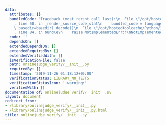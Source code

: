 ```yaml
---
data:
  attributes: {}
  bundledCode: "Traceback (most recent call last):\n  File \"/opt/hostedtoolcache/Python/3.8.5/x64/lib/python3.8/site-packages/onlinejudge_verify/documentation/build.py\"\
    , line 58, in _render_source_code_stat\n    bundled_code = language.bundle(stat.path,\
    \ basedir=basedir).decode()\n  File \"/opt/hostedtoolcache/Python/3.8.5/x64/lib/python3.8/site-packages/onlinejudge_verify/languages/python.py\"\
    , line 84, in bundle\n    raise NotImplementedError\nNotImplementedError\n"
  code: ''
  dependsOn: []
  extendedDependsOn: []
  extendedRequiredBy: []
  extendedVerifiedWith: []
  isVerificationFile: false
  path: onlinejudge_verify/__init__.py
  requiredBy: []
  timestamp: '2019-11-26 01:18:12+09:00'
  verificationStatus: LIBRARY_NO_TESTS
  verificationStatusIcon: ':warning:'
  verifiedWith: []
documentation_of: onlinejudge_verify/__init__.py
layout: document
redirect_from:
- /library/onlinejudge_verify/__init__.py
- /library/onlinejudge_verify/__init__.py.html
title: onlinejudge_verify/__init__.py
---
```

